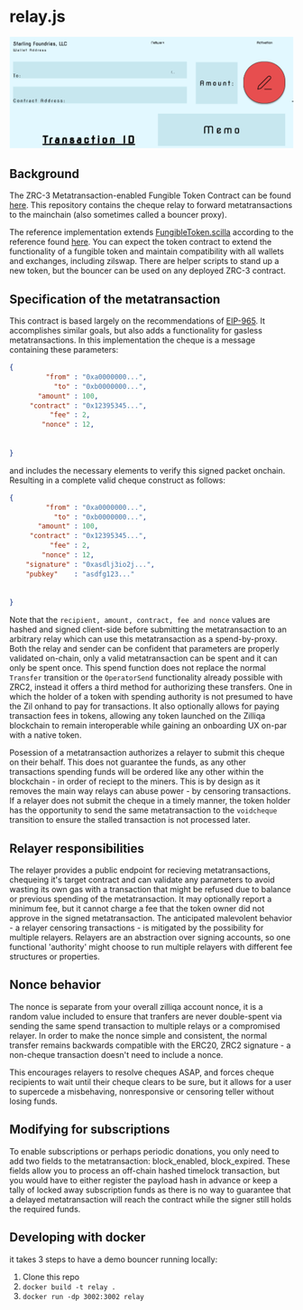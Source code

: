 # relay.js
![Cheque](cheque.png)

## Background 
 The ZRC-3 Metatransaction-enabled Fungible Token Contract can be found [here](https://github.com/Zilliqa/ZRC/pull/76). This repository contains the cheque relay to forward metatransactions to the mainchain (also sometimes called a bouncer proxy). 

The reference implementation extends [FungibleToken.scilla](https://raw.githubusercontent.com/Zilliqa/ZRC/master/reference/FungibleToken.scilla) according to the reference found [here](https://github.com/starling-foundries/ZRC/blob/master/zrcs/zrc-3.md). You can expect the token contract to extend the functionality of a fungible token and maintain compatibility with all wallets and exchanges, including zilswap. There are helper scripts to stand up a new token, but the bouncer can be used on any deployed ZRC-3 contract.

## Specification of the metatransaction
This contract is based largely on the recommendations of [EIP-965](https://github.com/ethereum/EIPs/issues/965). It accomplishes similar goals, but also adds a functionality for gasless metatransactions. In this implementation the cheque is a message containing these parameters:

```json
{
         "from" : "0xa0000000...",
           "to" : "0xb0000000...",
       "amount" : 100,
     "contract" : "0x12395345...",
          "fee" : 2,
        "nonce" : 12,

  
}
```
and includes the necessary elements to verify this signed packet onchain. Resulting in a complete valid cheque construct as follows:

```json
{
         "from" : "0xa0000000...",
           "to" : "0xb0000000...",
       "amount" : 100,
     "contract" : "0x12395345...",
          "fee" : 2,
        "nonce" : 12,
    "signature" : "0xasdlj3io2j...",
    "pubkey"    : "asdfg123..."

  
}
```
Note that the `recipient, amount, contract, fee and nonce` values are hashed and signed client-side before submitting the metatransaction to an arbitrary relay which can use this metatransaction as a spend-by-proxy. Both the relay and sender can be confident that parameters are properly validated on-chain, only a valid metatransaction can be spent and it can only be spent once. This spend function does not replace the normal `Transfer` transition or the `OperatorSend` functionality already possible with ZRC2, instead it offers a third method for authorizing these transfers. One in which the holder of a token with spending authority is not presumed to have the Zil onhand to pay for transactions. It also optionally allows for paying transaction fees in tokens, allowing any token launched on the Zilliqa blockchain to remain interoperable while gaining an onboarding UX on-par with a native token.

Posession of a metatransaction authorizes a relayer to submit this cheque on their behalf. This does not guarantee the funds, as any other transactions spending funds will be ordered like any other within the blockchain - in order of reciept to the miners. This is by design as it removes the main way relays can abuse power - by censoring transactions. If a relayer does not submit the cheque in a timely manner, the token holder has the opportunity to send the same metatransaction to the `voidcheque` transition to ensure the stalled transaction is not processed later. 


## Relayer responsibilities
The relayer provides a public endpoint for recieving metatransactions, chequeing it's target contract and can validate any parameters to avoid wasting its own gas with a transaction that might be refused due to balance or previous spending of the metatransaction. It may optionally report a minimum fee, but it cannot charge a fee that the token owner did not approve in the signed metatransaction. The anticipated malevolent behavior - a relayer censoring transactions - is mitigated by the possibility for multiple relayers. Relayers are an abstraction over signing accounts, so one functional 'authority' might choose to run multiple relayers with different fee structures or properties.  


## Nonce behavior
The nonce is separate from your overall zilliqa account nonce, it is a random value included to ensure that tranfers are never double-spent via sending the same spend transaction to multiple relays or a compromised relayer. In order to make the nonce simple and consistent, the normal transfer remains backwards compatible with the ERC20, ZRC2 signature - a non-cheque transaction doesn't need to include a nonce.

This encourages relayers to resolve cheques ASAP, and forces cheque recipients to wait until their cheque clears to be sure, but it allows for a user to supercede a misbehaving, nonresponsive or censoring teller without losing funds.

## Modifying for subscriptions

To enable subscriptions or perhaps periodic donations, you only need to add two fields to the metatransaction: block_enabled, block_expired. These fields allow you to process an off-chain hashed timelock transaction, but you would have to either register the payload hash in advance or keep a tally of locked away subscription funds as there is no way to guarantee that a delayed metatransaction will reach the contract while the signer still holds the required funds.

## Developing with docker

it takes 3 steps to have a demo bouncer running locally:
1. Clone this repo
2. `docker build -t relay .`
3. `docker run -dp 3002:3002 relay`